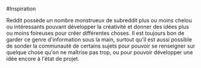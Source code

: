 #Inspiration 

Reddit possède un nombre monstrueux de subreddit plus ou moins chelou ou intéressants pouvant développer la créativité et donner des idées plus ou moins foireuses pour créer différentes choses. Il est toujours bon de garder ce genre d'information sous la main, surtout qu'il est aussi possible de sonder la communauté de certains sujets pour pouvoir se renseigner sur quelque chose qu'on ne maîtrise pas trop, ou pour pouvoir développer une idée encore à l'état de projet.